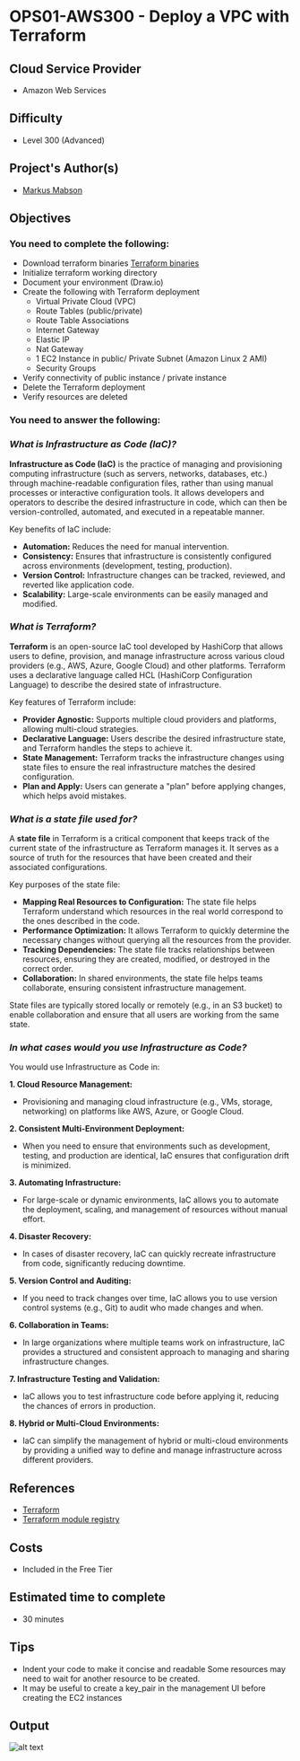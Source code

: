 # OPS01-AWS300 - Deploy a VPC with Terraform

## Cloud Service Provider
- Amazon Web Services

## Difficulty
- Level 300 (Advanced)

## Project's Author(s)
- [Markus Mabson ](https://www.linkedin.com/in/markus-mabson-86917a133/)

## Objectives

### You need to complete the following:
- Download terraform binaries [Terraform binaries](https://www.terraform.io/downloads.html)
- Initialize terraform working directory 
- Document your environment (Draw.io)
- Create the following with Terraform deployment
    - Virtual Private Cloud (VPC)
    - Route Tables (public/private)
    - Route Table Associations
    - Internet Gateway
    - Elastic IP
    - Nat Gateway 
    - 1 EC2 Instance in public/ Private Subnet  (Amazon  Linux 2 AMI)
    - Security Groups
- Verify connectivity of public instance / private instance 
- Delete the Terraform deployment
- Verify resources are deleted 

### You need to answer the following:
### ***What is Infrastructure as Code (IaC)?***

**Infrastructure as Code (IaC)** is the practice of managing and provisioning computing infrastructure (such as servers, networks, databases, etc.) through machine-readable configuration files, rather than using manual processes or interactive configuration tools. It allows developers and operators to describe the desired infrastructure in code, which can then be version-controlled, automated, and executed in a repeatable manner.

Key benefits of IaC include:

- **Automation:** Reduces the need for manual intervention.
- **Consistency:** Ensures that infrastructure is consistently configured across environments (development, testing, production).
- **Version Control:** Infrastructure changes can be tracked, reviewed, and reverted like application code.
- **Scalability:** Large-scale environments can be easily managed and modified.

### ***What is Terraform?***

**Terraform** is an open-source IaC tool developed by HashiCorp that allows users to define, provision, and manage infrastructure across various cloud providers (e.g., AWS, Azure, Google Cloud) and other platforms. Terraform uses a declarative language called HCL (HashiCorp Configuration Language) to describe the desired state of infrastructure.

Key features of Terraform include:

- **Provider Agnostic:** Supports multiple cloud providers and platforms, allowing multi-cloud strategies.
- **Declarative Language:** Users describe the desired infrastructure state, and Terraform handles the steps to achieve it.
- **State Management:** Terraform tracks the infrastructure changes using state files to ensure the real infrastructure matches the desired configuration.
- **Plan and Apply:** Users can generate a "plan" before applying changes, which helps avoid mistakes.

### ***What is a state file used for?***

A **state file** in Terraform is a critical component that keeps track of the current state of the infrastructure as Terraform manages it. It serves as a source of truth for the resources that have been created and their associated configurations.

Key purposes of the state file:

- **Mapping Real Resources to Configuration:** The state file helps Terraform understand which resources in the real world correspond to the ones described in the code.
- **Performance Optimization:** It allows Terraform to quickly determine the necessary changes without querying all the resources from the provider.
- **Tracking Dependencies:** The state file tracks relationships between resources, ensuring they are created, modified, or destroyed in the correct order.
- **Collaboration:** In shared environments, the state file helps teams collaborate, ensuring consistent infrastructure management.

State files are typically stored locally or remotely (e.g., in an S3 bucket) to enable collaboration and ensure that all users are working from the same state.

### ***In what cases would you use Infrastructure as Code?***

You would use Infrastructure as Code in:


**1. Cloud Resource Management:**
   - Provisioning and managing cloud infrastructure (e.g., VMs, storage, networking) on platforms like AWS, Azure, or Google Cloud.

**2. Consistent Multi-Environment Deployment:**
   - When you need to ensure that environments such as development, testing, and production are identical, IaC ensures that configuration drift is minimized.

**3. Automating Infrastructure:**
   - For large-scale or dynamic environments, IaC allows you to automate the deployment, scaling, and management of resources without manual effort.

**4. Disaster Recovery:**
   - In cases of disaster recovery, IaC can quickly recreate infrastructure from code, significantly reducing downtime.

**5. Version Control and Auditing:**
   - If you need to track changes over time, IaC allows you to use version control systems (e.g., Git) to audit who made changes and when.

**6. Collaboration in Teams:**
   - In large organizations where multiple teams work on infrastructure, IaC provides a structured and consistent approach to managing and sharing infrastructure changes.

**7. Infrastructure Testing and Validation:**
   - IaC allows you to test infrastructure code before applying it, reducing the chances of errors in production.

**8. Hybrid or Multi-Cloud Environments:**
   - IaC can simplify the management of hybrid or multi-cloud environments by providing a unified way to define and manage infrastructure across different providers.

## References
- [Terraform](https://www.terraform.io/)
- [Terraform module registry](https://registry.terraform.io/)

## Costs
- Included in the Free Tier

## Estimated time to complete
- 30 minutes

## Tips
- Indent your code to make it concise and readable
Some resources may need to wait for another resource to be created. 
- It may be useful to create a key_pair in the management UI before creating the EC2 instances

## Output
![alt text](Image.gif)
